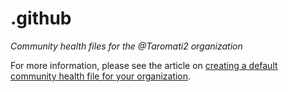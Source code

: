 # .github  

*Community health files for the @Taromati2 organization*  

For more information, please see the article on [creating a default community health file for your organization](https://help.github.com/articles/creating-a-default-community-health-file-for-your-organization).  

